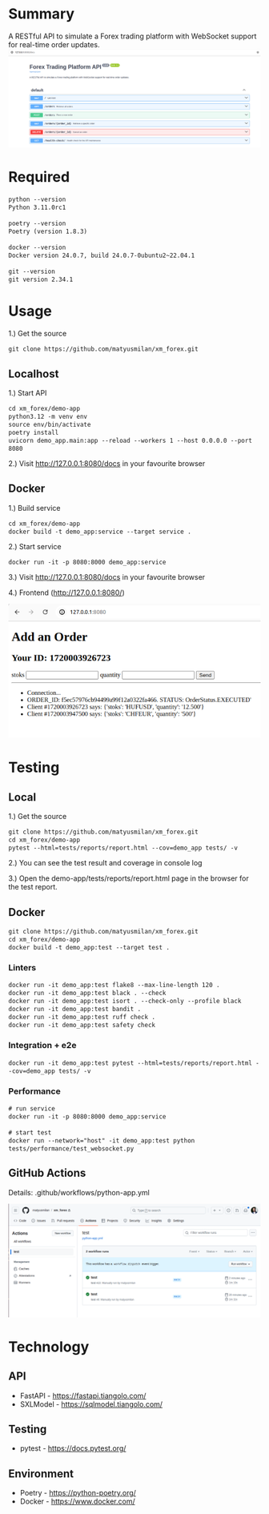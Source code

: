 # Summary
A RESTful API to simulate a Forex trading platform with WebSocket support for real-time order updates.
![docs.png](images/docs.png)
# Required
```commandline
python --version
Python 3.11.0rc1

poetry --version
Poetry (version 1.8.3)

docker --version
Docker version 24.0.7, build 24.0.7-0ubuntu2~22.04.1

git --version
git version 2.34.1
```
# Usage
1.) Get the source
```commandline
git clone https://github.com/matyusmilan/xm_forex.git
```
## Localhost
1.) Start API
```commandline
cd xm_forex/demo-app
python3.12 -m venv env
source env/bin/activate
poetry install
uvicorn demo_app.main:app --reload --workers 1 --host 0.0.0.0 --port 8080
```
2.) Visit http://127.0.0.1:8080/docs in your favourite browser
## Docker
1.) Build service
```commandline
cd xm_forex/demo-app
docker build -t demo_app:service --target service .
```
2.) Start service
```commandline
docker run -it -p 8080:8000 demo_app:service
```
3.) Visit http://127.0.0.1:8080/docs in your favourite browser

4.) Frontend (http://127.0.0.1:8080/)

![frontend.png](images/frontend.png)

# Testing

## Local
1.) Get the source
```commandline
git clone https://github.com/matyusmilan/xm_forex.git
cd xm_forex/demo-app
pytest --html=tests/reports/report.html --cov=demo_app tests/ -v
```
2.) You can see the test result and coverage in console log

3.) Open the demo-app/tests/reports/report.html page in the browser for the test report.

## Docker
```commandline
git clone https://github.com/matyusmilan/xm_forex.git
cd xm_forex/demo-app
docker build -t demo_app:test --target test .
```
### Linters
```commandline
docker run -it demo_app:test flake8 --max-line-length 120 .
docker run -it demo_app:test black . --check
docker run -it demo_app:test isort . --check-only --profile black
docker run -it demo_app:test bandit .
docker run -it demo_app:test ruff check .
docker run -it demo_app:test safety check 
```

### Integration + e2e
```commandline
docker run -it demo_app:test pytest --html=tests/reports/report.html --cov=demo_app tests/ -v
```

### Performance
```commandline
# run service
docker run -it -p 8080:8000 demo_app:service

# start test
docker run --network="host" -it demo_app:test python tests/performance/test_websocket.py
```

## GitHub Actions
Details: .github/workflows/python-app.yml

![frontend.png](images/github_actions.png)
# Technology

## API
- FastAPI - https://fastapi.tiangolo.com/
- SXLModel - https://sqlmodel.tiangolo.com/

## Testing
- pytest - https://docs.pytest.org/

## Environment
- Poetry - https://python-poetry.org/
- Docker - https://www.docker.com/

